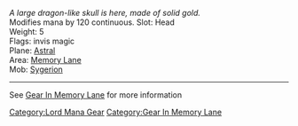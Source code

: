 *A large dragon-like skull is here, made of solid gold.*  
Modifies mana by 120 continuous. Slot: Head  
Weight: 5  
Flags: invis magic  
Plane: [Astral](:Category:Astral.md "wikilink")  
Area: [Memory Lane](:Category:Memory_Lane.md "wikilink")  
Mob: [Sygerion](Sygerion "wikilink")  

------------------------------------------------------------------------

See [Gear In Memory Lane](:Category:Gear_In_Memory_Lane.md "wikilink")
for more information

[Category:Lord Mana Gear](Category:Lord_Mana_Gear "wikilink")
[Category:Gear In Memory Lane](Category:Gear_In_Memory_Lane "wikilink")
